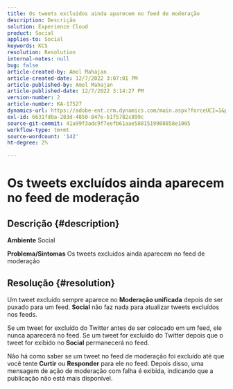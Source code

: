 ```yaml
---
title: Os tweets excluídos ainda aparecem no feed de moderação
description: Descrição
solution: Experience Cloud
product: Social
applies-to: Social
keywords: KCS
resolution: Resolution
internal-notes: null
bug: false
article-created-by: Amol Mahajan
article-created-date: 12/7/2022 3:07:01 PM
article-published-by: Amol Mahajan
article-published-date: 12/7/2022 3:14:27 PM
version-number: 2
article-number: KA-17527
dynamics-url: https://adobe-ent.crm.dynamics.com/main.aspx?forceUCI=1&pagetype=entityrecord&etn=knowledgearticle&id=414e15c8-4076-ed11-81aa-6045bd006a22
exl-id: 6631fd0a-283d-4850-847e-b1f5782c899c
source-git-commit: 41a99f3adc9f7eefb61aae5881519908858e1005
workflow-type: tm+mt
source-wordcount: '142'
ht-degree: 2%

---
```


# Os tweets excluídos ainda aparecem no feed de moderação

## Descrição {#description}

<b>Ambiente</b>
Social


<b>Problema/Sintomas</b>
Os tweets excluídos ainda aparecem no feed de moderação


## Resolução {#resolution}


Um tweet excluído sempre aparece no <b>Moderação unificada</b> depois de ser puxado para um feed. <b>Social</b> não faz nada para atualizar tweets excluídos nos feeds.

Se um tweet for excluído do Twitter antes de ser colocado em um feed, ele nunca aparecerá no feed. Se um tweet for excluído do Twitter depois que o tweet for exibido no <b>Social</b> permanecerá no feed.

Não há como saber se um tweet no feed de moderação foi excluído até que você tente <b>Curtir</b> ou <b>Responder</b> para ele no feed. Depois disso, uma mensagem de ação de moderação com falha é exibida, indicando que a publicação não está mais disponível.
